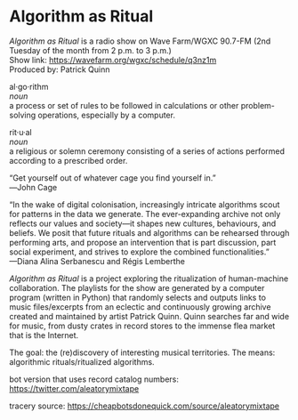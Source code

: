 # Algorithm as Ritual

<i>Algorithm as Ritual</i> is a radio show on Wave Farm/WGXC 90.7-FM (2nd Tuesday of the month from 2 p.m. to 3 p.m.)<br> 
Show link: https://wavefarm.org/wgxc/schedule/q3nz1m<br>
Produced by: Patrick Quinn<br>

al·go·rithm<br>
<i>noun</i><br>
a process or set of rules to be followed in calculations or other problem-solving operations, especially by a computer.<br>

rit·u·al<br>
<i>noun</i><br>
a religious or solemn ceremony consisting of a series of actions performed according to a prescribed order.<br>

“Get yourself out of whatever cage you find yourself in.”<br>
―John Cage

“In the wake of digital colonisation, increasingly intricate algorithms scout for patterns in the data we generate. The ever-expanding archive not only reflects our values and society—it shapes new cultures, behaviours, and beliefs. We posit that future rituals and algorithms can be rehearsed through performing arts, and propose an intervention that is part discussion, part social experiment, and strives to explore the combined functionalities.”<br>
—Diana Alina Serbanescu and Régis Lemberthe<br>

<i>Algorithm as Ritual</i> is a project exploring the ritualization of human-machine collaboration. The playlists for the show are generated by a computer program (written in Python) that randomly selects and outputs links to music files/excerpts from an eclectic and continuously growing archive created and maintained by artist Patrick Quinn. Quinn searches far and wide for music, from dusty crates in record stores to the immense flea market that is the Internet. <br>

The goal: the (re)discovery of interesting musical territories. 
The means: algorithmic rituals/ritualized algorithms.

bot version that uses record catalog numbers: https://twitter.com/aleatorymixtape

tracery source: https://cheapbotsdonequick.com/source/aleatorymixtape
